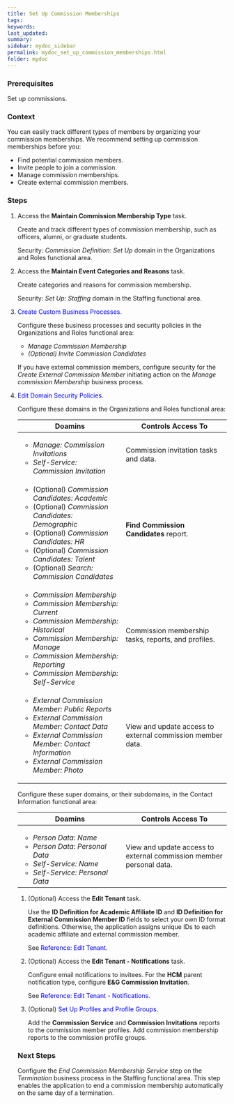 ```yaml
---
title: Set Up Commission Memberships
tags:
keywords:
last_updated:
summary:
sidebar: mydoc_sidebar
permalink: mydoc_set_up_commission_memberships.html
folder: mydoc
---
```


### Prerequisites
Set up commissions.

### Context
You can easily track different types of members by organizing your commission memberships. We recommend setting up commission memberships before you:
* Find potential commission members.
* Invite people to join a commission.
* Manage commission memberships.
* Create external commission members.

### Steps
1.  Access the **Maintain Commission Membership Type** task.

    Create and track different types of commission membership, such as officers, alumni, or graduate students.

    Security: *Commission Definition: Set Up* domain in the Organizations and Roles functional area.
1.  Access the **Maintain Event Categories and Reasons** task.

    Create categories and reasons for commission membership.

    Security: *Set Up: Staffing* domain in the Staffing functional area.
1.  <span style="color: blue;">Create Custom Business Processes</span>.

    Configure these business processes and security policies in the Organizations and Roles functional area:
    * *Manage Commission Membership*
    * *(Optional) Invite Commission Candidates*

    If you have external commission members, configure security for the *Create External Commission Member* initiating action on the *Manage commission Membership* business process.
1.  <span style="color: blue;">Edit Domain Security Policies</span>.

    Configure these domains in the Organizations and Roles functional area:
    <table>
    <colgroup>
    <col width="50%" />
    <col width="50%" />
    </colgroup>
    <thead>
    <tr class="header">
    <th>Doamins</th>
    <th>Controls Access To</th>
    </tr>
    </thead>
    <tbody>
    <tr>
    <td><ul><li><i>Manage: Commission Invitations</i></li><li><i>Self-Service: Commission Invitation</i></li></ul></td>
    <td>Commission invitation tasks and data.</td>
    </tr>
    <tr>
    <td><ul><li>(Optional) <i>Commission Candidates: Academic</i></li><li>(Optional) <i>Commission Candidates: Demographic</i></li><li>(Optional) <i>Commission Candidates: HR</i></li><li>(Optional) <i>Commission Candidates: Talent</i></li><li>(Optional) <i>Search: Commission Candidates</i></li></ul></td>
    <td><b>Find Commission Candidates</b> report.</td>
    </tr>
    <tr>
    <td><ul><li><i>Commission Membership</i></li><li><i>Commission Membership: Current</i></li><li><i>Commission Membership: Historical</i></li><li><i>Commission Membership: Manage</i></li><li><i>Commission Membership: Reporting</i></li><li><i>Commission Membership: Self-Service</i></li></ul></td>
    <td>Commission membership tasks, reports, and profiles.</td>
    </tr>
    <tr>
    <td><ul><li><i>External Commission Member: Public Reports</i></li><li><i>External Commission Member: Contact Data</i></li><li><i>External Commission Member: Contact Information</i></li><li><i>External Commission Member: Photo
</i></li></ul></td>
    <td>View and update access to external commission member data.</td>
    </tr>
    </tbody>
    </table>
    Configure these super domains, or their subdomains, in the Contact Information functional area:
    <table>
    <colgroup>
    <col width="50%" />
    <col width="50%" />
    </colgroup>
    <thead>
    <tr class="header">
    <th>Doamins</th>
    <th>Controls Access To</th>
    </tr>
    </thead>
    <tbody>
    <tr>
    <td><ul><li><i>Person Data: Name</i></li><li><i>Person Data: Personal Data</i></li><li><i>Self-Service: Name</i></li><li><i>Self-Service: Personal Data</i></li></ul></td>
    <td>View and update access to external commission member personal data.</td>
    </tr>
    </tbody>
    </table>
1.  (Optional) Access the **Edit Tenant** task.

    Use the **ID Definition for Academic Affiliate ID** and **ID Definition for External Commission Member ID** fields to select your own ID format definitions. Otherwise, the application assigns unique IDs to each academic affiliate and external commission member.

    See <span style="color: blue;">Reference: Edit Tenant</span>.
1.  (Optional) Access the **Edit Tenant - Notifications** task.

    Configure email notifications to invitees. For the **HCM** parent notification type, configure **E&G Commission Invitation**.

    See <span style="color: blue;">Reference: Edit Tenant - Notifications</span>.
1.  (Optional) <span style="color: blue;">Set Up Profiles and Profile Groups</span>.

    Add the **Commission Service** and **Commission Invitations** reports to the commission member profiles. Add commission membership reports to the commission profile groups.

### Next Steps
Configure the *End Commission Membership Service* step on the *Termination* business process in the Staffing functional area. This step enables the application to end a commission membership automatically on the same day of a termination.
